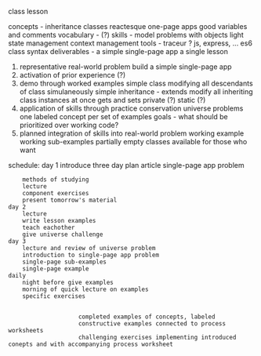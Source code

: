 class lesson

concepts -
	inheritance
	classes
	reactesque one-page apps
	good variables and comments
vocabulary - 
	(?)
skills -
	model problems with objects
	light state management
	context management
tools -
	traceur ?
	js, express, ...
	es6 class syntax
deliverables -
	a simple single-page app
	a single lesson

1) representative real-world problem
	build a simple single-page app
2) activation of prior experience
	(?)
3) demo through worked examples
	simple class
	modifying all descendants of class simulaneously
	simple inheritance - extends
	modify all inheriting class instances at once
	gets and sets
	private (?)
	static (?)
4) application of skills through practice
	conservation universe problems
	one labeled concept per set of examples
	goals - what should be prioritized over working code?
5) planned integration of skills into real-world problem
	working example
	working sub-examples
	partially empty classes available for those who want


schedule:
	day 1
		introduce three day plan
			article
			single-page app problem

		methods of studying
		lecture
		component exercises
		present tomorrow's material
	day 2 
		lecture
		write lesson examples
		teach eachother
		give universe challenge
	day 3
		lecture and review of universe problem
		introduction to single-page app problem
		single-page sub-examples 
		single-page example
	daily
		night before give examples
		morning of quick lecture on examples
		specific exercises


                        completed examples of concepts, labeled
                       	constructive examples connected to process worksheets
                        challenging exercises implementing introduced conepts and with accompanying process worksheet





